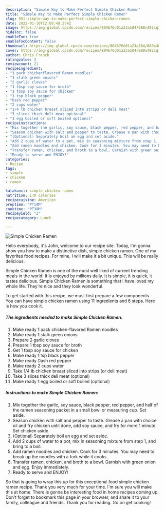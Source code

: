 ```yaml
---
description: "Simple Way to Make Perfect Simple Chicken Ramen"
title: "Simple Way to Make Perfect Simple Chicken Ramen"
slug: 951-simple-way-to-make-perfect-simple-chicken-ramen
date: 2022-01-10T12:08:48.254Z
image: https://img-global.cpcdn.com/recipes/804676d01a23a104/680x482cq70/simple-chicken-ramen-recipe-main-photo.jpg
hideToc: false
enableToc: true
enableTocContent: false
thumbnail: https://img-global.cpcdn.com/recipes/804676d01a23a104/680x482cq70/simple-chicken-ramen-recipe-main-photo.jpg
cover: https://img-global.cpcdn.com/recipes/804676d01a23a104/680x482cq70/simple-chicken-ramen-recipe-main-photo.jpg
author: Chris French
ratingvalue: 3
reviewcount: 21
recipeingredient:
- "1 pack chickenflavored Ramen noodles"
- "1 stalk green onions"
- "2 garlic cloves"
- "1 tbsp soy sauce for broth"
- "1 tbsp soy sauce for chicken"
- "1 tsp black pepper"
- "Dash red pepper"
- "2 cups water"
- "1/4 lb chicken breast sliced into strips or deli meat"
- "3 slices thick deli meat optional"
- "1 egg boiled or soft boiled optional"
recipeinstructions:
- "Mix together the garlic, soy sauce, black pepper, red pepper, and half of the ramen seasoning packet in a small bowl or measuring cup. Set aside."
- "Season chicken with salt and pepper to taste. Grease a pan with choice oil and fry chicken until done, add soy sauce, and fry for more 1 minute. Set chicken aside."
- "(Optional) Separately boil an egg and set aside."
- "Add 2 cups of water to a pot, mix in seasoning mixture from step 1, and bring to a boil."
- "Add ramen noodles and chicken. Cook for 3 minutes. You may need to break up the noodles with a fork while it cooks."
- "Transfer ramen, chicken, and broth to a bowl. Garnish with green onion and egg. Enjoy immediately."
- "Ready to serve and ENJOY!"
categories:
- Recipe
tags:
- simple
- chicken
- ramen

katakunci: simple chicken ramen 
nutrition: 170 calories
recipecuisine: American
preptime: "PT14M"
cooktime: "PT38M"
recipeyield: "2"
recipecategory: Lunch

---
```



![Simple Chicken Ramen](https://img-global.cpcdn.com/recipes/804676d01a23a104/680x482cq70/simple-chicken-ramen-recipe-main-photo.jpg)

Hello everybody, it's John, welcome to our recipe site. Today, I'm gonna show you how to make a distinctive dish, simple chicken ramen. One of my favorites food recipes. For mine, I will make it a bit unique. This will be really delicious.

Simple Chicken Ramen is one of the most well liked of current trending meals in the world. It is enjoyed by millions daily. It is simple, it is quick, it tastes delicious. Simple Chicken Ramen is something that I have loved my whole life. They're nice and they look wonderful.




To get started with this recipe, we must first prepare a few components. You can have simple chicken ramen using 11 ingredients and 6 steps. Here is how you cook it.

<!--inarticleads1-->

##### The ingredients needed to make Simple Chicken Ramen:

1. Make ready 1 pack chicken-flavored Ramen noodles
1. Make ready 1 stalk green onions
1. Prepare 2 garlic cloves
1. Prepare 1 tbsp soy sauce for broth
1. Get 1 tbsp soy sauce for chicken
1. Make ready 1 tsp black pepper
1. Make ready Dash red pepper
1. Make ready 2 cups water
1. Take 1/4 lb chicken breast sliced into strips (or deli meat)
1. Take 3 slices thick deli meat (optional)
1. Make ready 1 egg boiled or soft boiled (optional)




<!--inarticleads2-->

##### Instructions to make Simple Chicken Ramen:

1. Mix together the garlic, soy sauce, black pepper, red pepper, and half of the ramen seasoning packet in a small bowl or measuring cup. Set aside.
1. Season chicken with salt and pepper to taste. Grease a pan with choice oil and fry chicken until done, add soy sauce, and fry for more 1 minute. Set chicken aside.
1. (Optional) Separately boil an egg and set aside.
1. Add 2 cups of water to a pot, mix in seasoning mixture from step 1, and bring to a boil.
1. Add ramen noodles and chicken. Cook for 3 minutes. You may need to break up the noodles with a fork while it cooks.
1. Transfer ramen, chicken, and broth to a bowl. Garnish with green onion and egg. Enjoy immediately.
1. Ready to serve and ENJOY!



So that is going to wrap this up for this exceptional food simple chicken ramen recipe. Thank you very much for your time. I'm sure you will make this at home. There is gonna be interesting food in home recipes coming up. Don't forget to bookmark this page in your browser, and share it to your family, colleague and friends. Thank you for reading. Go on get cooking!
